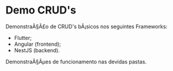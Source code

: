 # Demo CRUD's
DemonstraÃ§Ã£o de CRUD's bÃ¡sicos nos seguintes Frameworks:

- Flutter;
- Angular (frontend);
- NestJS (backend).

DemonstraÃ§Ãµes de funcionamento nas devidas pastas.
